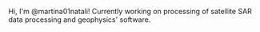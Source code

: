 Hi, I'm @martina01natali! Currently working on processing of satellite SAR data processing and geophysics' software.
